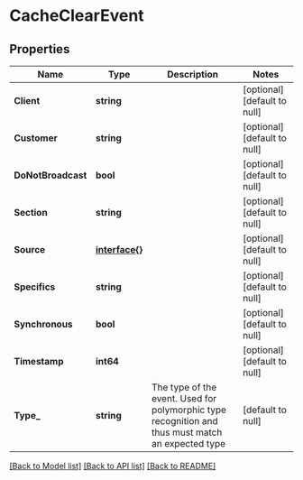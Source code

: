 # CacheClearEvent

## Properties
Name | Type | Description | Notes
------------ | ------------- | ------------- | -------------
**Client** | **string** |  | [optional] [default to null]
**Customer** | **string** |  | [optional] [default to null]
**DoNotBroadcast** | **bool** |  | [optional] [default to null]
**Section** | **string** |  | [optional] [default to null]
**Source** | [**interface{}**](interface{}.md) |  | [optional] [default to null]
**Specifics** | **string** |  | [optional] [default to null]
**Synchronous** | **bool** |  | [optional] [default to null]
**Timestamp** | **int64** |  | [optional] [default to null]
**Type_** | **string** | The type of the event. Used for polymorphic type recognition and thus must match an expected type | [default to null]

[[Back to Model list]](../README.md#documentation-for-models) [[Back to API list]](../README.md#documentation-for-api-endpoints) [[Back to README]](../README.md)


